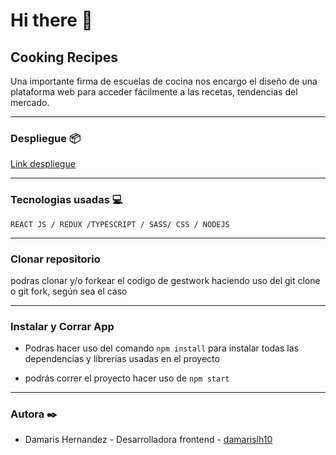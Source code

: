 # Hi there 👋 

##  Cooking Recipes

Una importante firma de escuelas de cocina nos encargo el diseño de una plataforma web para acceder fácilmente a las recetas, tendencias del mercado.

*********************

### Despliegue 📦

[Link despliegue](https://cooking-recipes-ts-react-js.vercel.app/)

*********************

 ### Tecnologias usadas 💻

`REACT JS / REDUX /TYPESCRIPT / SASS/ CSS / NODEJS`

*********************

### Clonar repositorio

podras clonar y/o forkear el codigo de gestwork haciendo uso del git clone o git fork, según sea el caso

*********************

### Instalar y Corrar  App

- Podras hacer uso del comando  `npm install` para instalar todas las dependencias y librerias usadas en el proyecto

- podrás correr el proyecto hacer uso de `npm start`

**********************

### Autora ✒️
* Damaris Hernandez - Desarrolladora frontend - [damarislh10](https://github.com/damarislh10)
